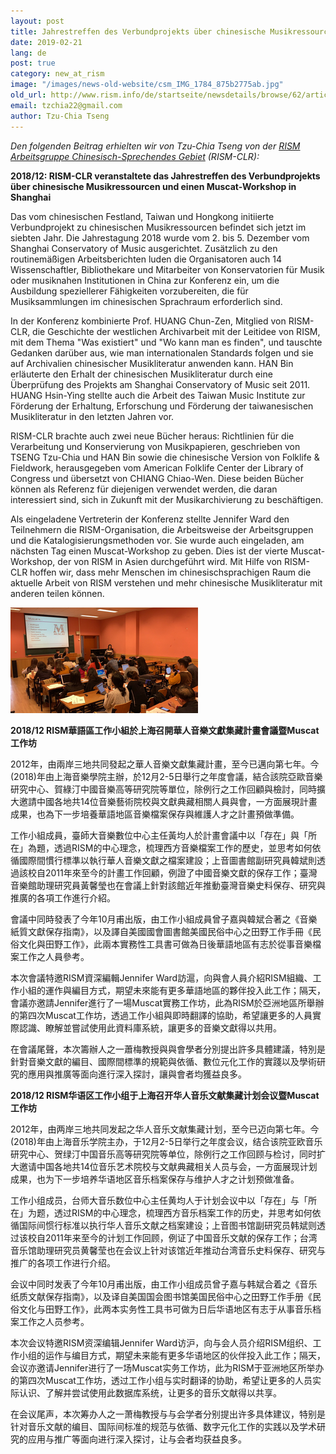```yaml
---
layout: post
title: Jahrestreffen des Verbundprojekts über chinesische Musikressourcen in Shanghai
date: 2019-02-21
lang: de
post: true
category: new_at_rism
image: "/images/news-old-website/csm_IMG_1784_875b2775ab.jpg"
old_url: http://www.rism.info/de/startseite/newsdetails/browse/62/article/64/annual-meeting-of-the-collaborative-project-on-chinese-music-resources-in-shanghai.html
email: tzchia22@gmail.com
author: Tzu-Chia Tseng
---
```


_Den folgenden Beitrag erhielten wir von Tzu-Chia Tseng von der [RISM Arbeitsgruppe Chinesisch-Sprechendes Gebiet](/international/working-groups.html) (RISM-CLR):_

**2018/12: RISM-CLR veranstaltete das Jahrestreffen des Verbundprojekts über chinesische Musikressourcen und einen Muscat-Workshop in Shanghai**

Das vom chinesischen Festland, Taiwan und Hongkong initiierte Verbundprojekt zu chinesischen Musikressourcen befindet sich jetzt im siebten Jahr. Die Jahrestagung 2018 wurde vom 2. bis 5. Dezember vom Shanghai Conservatory of Music ausgerichtet. Zusätzlich zu den routinemäßigen Arbeitsberichten luden die Organisatoren auch 14 Wissenschaftler, Bibliothekare und Mitarbeiter von Konservatorien für Musik oder musiknahen Institutionen in China zur Konferenz ein, um die Ausbildung speziellerer Fähigkeiten vorzubereiten, die für Musiksammlungen im chinesischen Sprachraum erforderlich sind.

In der Konferenz kombinierte Prof. HUANG Chun-Zen, Mitglied von RISM-CLR, die Geschichte der westlichen Archivarbeit mit der Leitidee von RISM, mit dem Thema "Was existiert" und "Wo kann man es finden", und tauschte Gedanken darüber aus, wie man internationalen Standards folgen und sie auf Archivalien chinesischer Musikliteratur anwenden kann. HAN Bin erläuterte den Erhalt der chinesischen Musikliteratur durch eine Überprüfung des Projekts am Shanghai Conservatory of Music seit 2011. HUANG Hsin-Ying stellte auch die Arbeit des Taiwan Music Institute zur Förderung der Erhaltung, Erforschung und Förderung der taiwanesischen Musikliteratur in den letzten Jahren vor.

RISM-CLR brachte auch zwei neue Bücher heraus: Richtlinien für die Verarbeitung und Konservierung von Musikpapieren, geschrieben von TSENG Tzu-Chia und HAN Bin sowie die chinesische Version von Folklife & Fieldwork, herausgegeben vom American Folklife Center der Library of Congress und übersetzt von CHIANG Chiao-Wen. Diese beiden Bücher können als Referenz für diejenigen verwendet werden, die daran interessiert sind, sich in Zukunft mit der Musikarchivierung zu beschäftigen.

Als eingeladene Vertreterin der Konferenz stellte Jennifer Ward den Teilnehmern die RISM-Organisation, die Arbeitsweise der Arbeitsgruppen und die Katalogisierungsmethoden vor. Sie wurde auch eingeladen, am nächsten Tag einen Muscat-Workshop zu geben. Dies ist der vierte Muscat-Workshop, der von RISM in Asien durchgeführt wird. Mit Hilfe von RISM-CLR hoffen wir, dass mehr Menschen im chinesischsprachigen Raum die aktuelle Arbeit von RISM verstehen und mehr chinesische Musikliteratur mit anderen teilen können.


![](/images/news-old-website/csm_IMG_1767_2ef4c9dc51.jpg)


**2018/12 RISM華語區工作小組於上海召開華人音樂文獻集藏計畫會議暨Muscat工作坊**

2012年，由兩岸三地共同發起之華人音樂文獻集藏計畫，至今已邁向第七年。今(2018)年由上海音樂學院主辦，於12月2-5日舉行之年度會議，結合該院亞歐音樂研究中心、賀綠汀中國音樂高等研究院等單位，除例行之工作回顧與檢討，同時擴大邀請中國各地共14位音樂藝術院校與文獻典藏相關人員與會，一方面展現計畫成果，也為下一步培養華語地區音樂檔案保存與維護人才之計畫預做準備。

工作小組成員，臺師大音樂數位中心主任黃均人於計畫會議中以「存在」與「所在」為題，透過RISM的中心理念，梳理西方音樂檔案工作的歷史，並思考如何依循國際間慣行標準以執行華人音樂文獻之檔案建設；上音圖書館副研究員韓斌則透過該校自2011年來至今的計畫工作回顧，例證了中國音樂文獻的保存工作；臺灣音樂館助理研究員黃馨瑩也在會議上針對該館近年推動臺灣音樂史料保存、研究與推廣的各項工作進行介紹。

會議中同時發表了今年10月甫出版，由工作小組成員曾子嘉與韓斌合著之《音樂紙質文獻保存指南》，以及譯自美國國會圖書館美國民俗中心之田野工作手冊《民俗文化與田野工作》，此兩本實務性工具書可做為日後華語地區有志於從事音樂檔案工作之人員參考。

本次會議特邀RISM資深編輯Jennifer Ward訪滬，向與會人員介紹RISM組織、工作小組的運作與編目方式，期望未來能有更多華語地區的夥伴投入此工作；隔天，會議亦邀請Jennifer進行了一場Muscat實務工作坊，此為RISM於亞洲地區所舉辦的第四次Muscat工作坊，透過工作小組與即時翻譯的協助，希望讓更多的人員實際認識、瞭解並嘗試使用此資料庫系統，讓更多的音樂文獻得以共用。

在會議尾聲，本次籌辦人之一蕭梅教授與與會學者分別提出許多具體建議，特別是針對音樂文獻的編目、國際間標準的規範與依循、數位元化工作的實踐以及學術研究的應用與推廣等面向進行深入探討，讓與會者均獲益良多。


**2018/12 RISM华语区工作小组于上海召开华人音乐文献集藏计划会议暨Muscat工作坊**

2012年，由两岸三地共同发起之华人音乐文献集藏计划，至今已迈向第七年。今(2018)年由上海音乐学院主办，于12月2-5日举行之年度会议，结合该院亚欧音乐研究中心、贺绿汀中国音乐高等研究院等单位，除例行之工作回顾与检讨，同时扩大邀请中国各地共14位音乐艺术院校与文献典藏相关人员与会，一方面展现计划成果，也为下一步培养华语地区音乐档案保存与维护人才之计划预做准备。

工作小组成员，台师大音乐数位中心主任黄均人于计划会议中以「存在」与「所在」为题，透过RISM的中心理念，梳理西方音乐档案工作的历史，并思考如何依循国际间惯行标准以执行华人音乐文献之档案建设；上音图书馆副研究员韩斌则透过该校自2011年来至今的计划工作回顾，例证了中国音乐文献的保存工作；台湾音乐馆助理研究员黄馨莹也在会议上针对该馆近年推动台湾音乐史料保存、研究与推广的各项工作进行介绍。

会议中同时发表了今年10月甫出版，由工作小组成员曾子嘉与韩斌合着之《音乐纸质文献保存指南》，以及译自美国国会图书馆美国民俗中心之田野工作手册《民俗文化与田野工作》，此两本实务性工具书可做为日后华语地区有志于从事音乐档案工作之人员参考。

本次会议特邀RISM资深编辑Jennifer Ward访沪，向与会人员介绍RISM组织、工作小组的运作与编目方式，期望未来能有更多华语地区的伙伴投入此工作；隔天，会议亦邀请Jennifer进行了一场Muscat实务工作坊，此为RISM于亚洲地区所举办的第四次Muscat工作坊，透过工作小组与实时翻译的协助，希望让更多的人员实际认识、了解并尝试使用此数据库系统，让更多的音乐文献得以共享。

在会议尾声，本次筹办人之一萧梅教授与与会学者分别提出许多具体建议，特别是针对音乐文献的编目、国际间标准的规范与依循、数字元化工作的实践以及学术研究的应用与推广等面向进行深入探讨，让与会者均获益良多。


